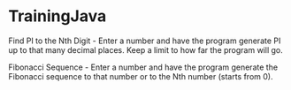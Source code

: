 # TrainingJava
Find PI to the Nth Digit - Enter a number and have the program generate PI up to that many decimal places. Keep a limit to how far the program will go.

Fibonacci Sequence - Enter a number and have the program generate the Fibonacci sequence to that number or to the Nth number (starts from 0).
